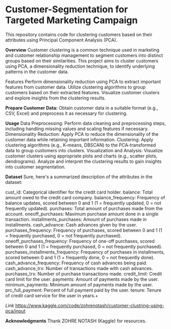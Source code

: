 # Customer-Segmentation for Targeted Marketing Campaign

This repository contains code for clustering customers based on their attributes using Principal Component Analysis (PCA).

**Overview**
Customer clustering is a common technique used in marketing and customer relationship management to segment customers into distinct groups based on their similarities. This project aims to cluster customers using PCA, a dimensionality reduction technique, to identify underlying patterns in the customer data.

Features
Perform dimensionality reduction using PCA to extract important features from customer data.
Utilize clustering algorithms to group customers based on their extracted features.
Visualize customer clusters and explore insights from the clustering results.

**Prepare Customer Data:** 
Obtain customer data in a suitable format (e.g., CSV, Excel) and preprocess it as necessary for clustering.

**Usage**
Data Preprocessing: Perform data cleaning and preprocessing steps, including handling missing values and scaling features if necessary.
Dimensionality Reduction: Apply PCA to reduce the dimensionality of the customer data while retaining important information.
Clustering: Apply clustering algorithms (e.g., K-means, DBSCAN) to the PCA-transformed data to group customers into clusters.
Visualization and Analysis: Visualize customer clusters using appropriate plots and charts (e.g., scatter plots, dendrograms). Analyze and interpret the clustering results to gain insights into customer segmentation.

**Dataset**
Sure, here's a summarized description of the attributes in the dataset:

cust_id: Categorical identifier for the credit card holder.
balance: Total amount owed to the credit card company.
balance_frequency: Frequency of balance updates, scored between 0 and 1 (1 = frequently updated, 0 = not frequently updated).
purchases: Total amount of purchases made from the account.
oneoff_purchases: Maximum purchase amount done in a single transaction.
installments_purchases: Amount of purchases made in installments.
cash_advance: Cash advances given by the user.
purchases_frequency: Frequency of purchases, scored between 0 and 1 (1 = frequently purchased, 0 = not frequently purchased).
oneoff_purchases_frequency: Frequency of one-off purchases, scored between 0 and 1 (1 = frequently purchased, 0 = not frequently purchased).
purchases_installments_frequency: Frequency of purchases in installments, scored between 0 and 1 (1 = frequently done, 0 = not frequently done).
cash_advance_frequency: Frequency of cash advances being paid.
cash_advance_trx: Number of transactions made with cash advances.
purchases_trx: Number of purchase transactions made.
credit_limit: Credit card limit for the user.
payments: Amount of payments made by the user.
minimum_payments: Minimum amount of payments made by the user.
prc_full_payment: Percent of full payment paid by the user.
tenure: Tenure of credit card service for the user in years.+

_Link_
https://www.kaggle.com/code/zohrenotash/customer-clustring-using-pca/input


**Acknowledgments**
Thank ZOHRE NOTASH (Kaggle) for resources. 
